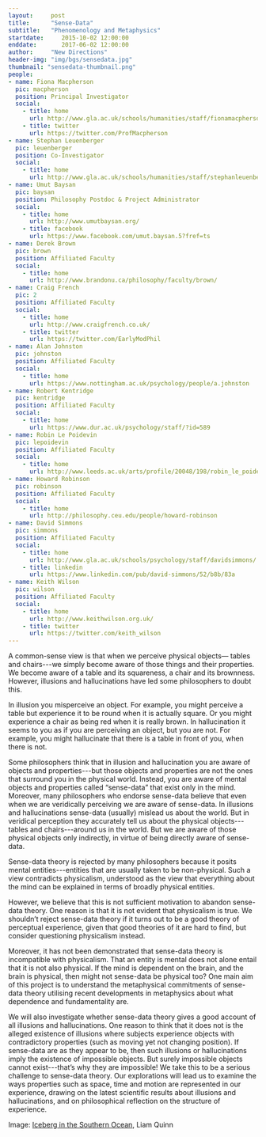 ```yaml
---
layout:     post
title:      "Sense-Data"
subtitle:   "Phenomenology and Metaphysics"  
startdate:     2015-10-02 12:00:00
enddate:       2017-06-02 12:00:00
author:     "New Directions"
header-img: "img/bgs/sensedata.jpg"
thumbnail: "sensedata-thumbnail.png"
people:
- name: Fiona Macpherson
  pic: macpherson
  position: Principal Investigator
  social:
    - title: home
      url: http://www.gla.ac.uk/schools/humanities/staff/fionamacpherson/
    - title: twitter
      url: https://twitter.com/ProfMacpherson
- name: Stephan Leuenberger
  pic: leuenberger
  position: Co-Investigator
  social:
    - title: home
      url: http://www.gla.ac.uk/schools/humanities/staff/stephanleuenberger/
- name: Umut Baysan
  pic: baysan
  position: Philosophy Postdoc & Project Administrator
  social:
    - title: home
      url: http://www.umutbaysan.org/
    - title: facebook
      url: https://www.facebook.com/umut.baysan.5?fref=ts
- name: Derek Brown
  pic: brown
  position: Affiliated Faculty
  social:
    - title: home
      url: http://www.brandonu.ca/philosophy/faculty/brown/
- name: Craig French
  pic: 2
  position: Affiliated Faculty
  social:
    - title: home
      url: http://www.craigfrench.co.uk/
    - title: twitter
      url: https://twitter.com/EarlyModPhil
- name: Alan Johnston
  pic: johnston
  position: Affiliated Faculty
  social:
    - title: home
      url: https://www.nottingham.ac.uk/psychology/people/a.johnston
- name: Robert Kentridge
  pic: kentridge
  position: Affiliated Faculty
  social:
    - title: home
      url: https://www.dur.ac.uk/psychology/staff/?id=589
- name: Robin Le Poidevin
  pic: lepoidevin
  position: Affiliated Faculty
  social:
    - title: home
      url: http://www.leeds.ac.uk/arts/profile/20048/198/robin_le_poidevin
- name: Howard Robinson
  pic: robinson
  position: Affiliated Faculty
  social:
    - title: home
      url: http://philosophy.ceu.edu/people/howard-robinson
- name: David Simmons
  pic: simmons
  position: Affiliated Faculty
  social:
    - title: home
      url: http://www.gla.ac.uk/schools/psychology/staff/davidsimmons/
    - title: linkedin
      url: https://www.linkedin.com/pub/david-simmons/52/b8b/83a
- name: Keith Wilson
  pic: wilson
  position: Affiliated Faculty
  social:
    - title: home
      url: http://www.keithwilson.org.uk/
    - title: twitter
      url: https://twitter.com/keith_wilson
---
```



A common-sense view is that when we perceive physical objects— tables and chairs---we simply become aware of those things and their properties. We become aware of a table and its squareness, a chair and its brownness. However, illusions and hallucinations have led some philosophers to doubt this.

In illusion you misperceive an object. For example, you might perceive a table but experience it to be round when it is actually square. Or you might experience a chair as being red when it is really brown. In hallucination it seems to you as if you are perceiving an object, but you are not. For example, you might hallucinate that there is a table in front of you, when there is not.

Some philosophers think that in illusion and hallucination you are aware of objects and properties---but those objects and properties are not the ones that surround you in the physical world. Instead, you are aware of mental objects and properties called “sense-data” that exist only in the mind. Moreover, many philosophers who endorse sense-data believe that even when we are veridically perceiving we are aware of sense-data. In illusions and hallucinations sense-data (usually) mislead us about the world. But in veridical perception they accurately tell us about the physical objects---tables and chairs---around us in the world. But we are aware of those physical objects only indirectly, in virtue of being directly aware of sense-data.

Sense-data theory is rejected by many philosophers because it posits mental entities---entities that are usually taken to be non-physical. Such a view contradicts physicalism, understood as the view that everything about the mind can be explained in terms of broadly physical entities.

However, we believe that this is not sufficient motivation to abandon sense-data theory. One reason is that it is not evident that physicalism is true. We shouldn’t reject sense-data theory if it turns out to be a good theory of perceptual experience, given that good theories of it are hard to find, but consider questioning physicalism instead.

Moreover, it has not been demonstrated that sense-data theory is incompatible with physicalism. That an entity is mental does not alone entail that it is not also physical. If the mind is dependent on the brain, and the brain is physical, then might not sense-data be physical too? One main aim of this project is to understand the metaphysical commitments of sense-data theory utilising recent developments in metaphysics about what dependence and fundamentality are.

We will also investigate whether sense-data theory gives a good account of all illusions and hallucinations. One reason to think that it does not is the alleged existence of illusions where subjects experience objects with contradictory properties (such as moving yet not changing position). If sense-data are as they appear to be, then such illusions or hallucinations imply the existence of impossible objects. But surely impossible objects cannot exist---that’s why they are impossible! We take this to be a serious challenge to sense-data theory. Our explorations will lead us to examine the ways properties such as space, time and motion are represented in our experience, drawing on the latest scientific results about illusions and hallucinations, and on philosophical reflection on the structure of experience.

<span class="caption text-muted">Image: 
<a href="https://www.flickr.com/photos/liamq/5913722759/in/photolist-a1znKe-6weBij-9Q1Y4X-9dVvkY-9muk1c-55N9qK-a1zdn4-a1CbW5-4vHdqJ-a1zktZ-dKDQqV-9dRUMa-3cGsiy-3cGsj5-wi31bZ-dKKiPo-9dT8mB-a1CehL-9dRU6F-dKPXtd-bsvhRu-a1CgoL-hgWzep-bsvfC3-qdEtUf-92dziR-qpcsz1-aeooox-a1Tiat-aAmeeN-6tYPsk-hQcgQT-qPc17B-dLH2ro-4KkJNy-dUaPst-4t1eiH-agY6Eb-qyzP3R-aerAWd-dKJsS6-aeoxHT-dH6d2h-dHNB3x-qdFcWJ-6QPBJW-aAmN7h-wZBJCM-busJLo-62DfQ9" target="_blank">Iceberg in the Southern Ocean</a>, Liam Quinn</span>